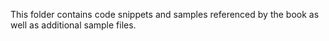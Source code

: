 This folder contains code snippets and samples referenced by the book as well as additional sample files.
